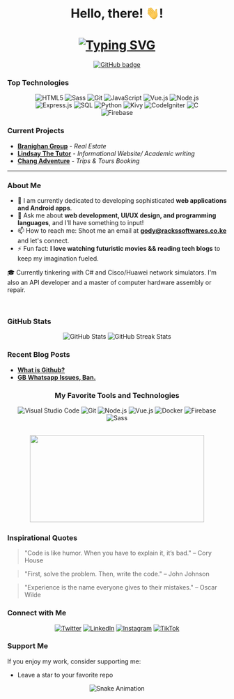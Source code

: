 <h1 align="center">Hello, there! <img src="https://raw.githubusercontent.com/ABSphreak/ABSphreak/master/gifs/Hi.gif" width="30px" height="32px" style="margin-bottom: -5px;"/>!</h1>

<h1 align="center">
  <a href="https://git.io/typing-svg">
    <img src="https://readme-typing-svg.herokuapp.com?font=Fira+Code&pause=1000&width=435&lines=I'm+Godfrey+Matagaro!...;A+Software+Developer+...;and+Web+Designer...;Enhance+your+coding+experience+!🖤&center=true&size=20" alt="Typing SVG" />
  </a>
</h1>

<p align="center">
  <a href="https://github.com/GodyRacks?tab=followers">
    <img src="https://img.shields.io/github/followers/GodyRacks?label=Followers&logo=GitHub&style=for-the-badge&hide_border=true" alt="GitHub badge"/>
  </a>
</p>

 ### Top Technologies
<div align="center" style="max-width: 450px; margin: 0 auto;">
  <p>
    <img src="https://img.shields.io/badge/html5-%23E34F26.svg?style=for-the-badge&logo=html5&logoColor=white" alt="HTML5"/>
    <img src="https://img.shields.io/badge/sass-%23CC6699.svg?style=for-the-badge&logo=sass&logoColor=white" alt="Sass"/>
     <img src="https://img.shields.io/badge/git-%23F05033.svg?style=for-the-badge&logo=git&logoColor=white" alt="Git"/>
    <img src="https://img.shields.io/badge/javascript-%23323330.svg?style=for-the-badge&logo=javascript&logoColor=%23F7DF1E" alt="JavaScript"/>
    <img src="https://img.shields.io/badge/Vue.js-4FC08D?style=for-the-badge&logo=vue-dot-js&logoColor=white" alt="Vue.js"/>
    <img src="https://img.shields.io/badge/node.js-%23339933.svg?style=for-the-badge&logo=node.js&logoColor=white" alt="Node.js"/>
    <img src="https://img.shields.io/badge/express.js-%23404d59.svg?style=for-the-badge&logo=express&logoColor=white" alt="Express.js"/>
     <img src="https://img.shields.io/badge/SQL-00000F?style=for-the-badge&logo=sqlite&logoColor=white" alt="SQL"/>
    <img src="https://img.shields.io/badge/python-%2314354C.svg?style=for-the-badge&logo=python&logoColor=white" alt="Python"/>
    <img src="https://img.shields.io/badge/kivy-%23FF8700.svg?style=for-the-badge&logo=kivy&logoColor=white" alt="Kivy"/>
    <img src="https://img.shields.io/badge/CodeIgniter-%23EE432E.svg?style=for-the-badge&logo=codeigniter&logoColor=white" alt="CodeIgniter"/>
    <img src="https://img.shields.io/badge/c-%2300599C.svg?style=for-the-badge&logo=c&logoColor=white" alt="C"/>
    <img src="https://img.shields.io/badge/Firebase-FFCA28?style=for-the-badge&logo=firebase&logoColor=white" alt="Firebase"/>
  </p>
</div>

### Current Projects  
- **[Branighan Group](https://www.branighangroup.com)** - *Real Estate*  
- **[Lindsay The Tutor](https://www.lindsaythetutor.com)** - *Informational Website/ Academic writing*  
- **[Chang Adventure](https://www.changadventure.co.ke)** - *Trips & Tours Booking*  

---

### About Me
- 🔭 I am currently dedicated to developing sophisticated **web applications and Android apps**.
- 💬 Ask me about **web development, UI/UX design, and programming languages**, and I'll have something to input!
- 📫 How to reach me: Shoot me an email at **[gody@rackssoftwares.co.ke](mailto:gody@rackssoftwares.co.ke)** and let's connect.
- ⚡ Fun fact: **I love watching futuristic movies && reading tech blogs** to keep my imagination fueled.



🎓 Currently tinkering with C# and Cisco/Huawei network simulators. I'm also an API developer and a master of computer hardware assembly or repair.

<div id="header" align="center">
  <img src="https://komarev.com/ghpvc/?username=godyracks&style=for-the-badge&color=blue" alt=""/>
</div>


### GitHub Stats
<p align="center">
  <img src="https://github-readme-stats.vercel.app/api?username=GodyRacks&show_icons=true&theme=radical" alt="GitHub Stats"/>
  <img src="https://github-readme-streak-stats.herokuapp.com/?user=GodyRacks&theme=radical" alt="GitHub Streak Stats"/>
</p>



### Recent Blog Posts
- **[What is Github?](https://thinkwemake.com/blog/full-article/level-up-your-coding-journey:-why-github-is-essential-for-beginners-and-how-to-get-started)**
- **[GB Whatsapp Issues, Ban.](https://thinkwemake.com/blog/full-article/unpacking-whatsapp-gb:-issues,-privacy-concerns,-and-transitioning-to-official-messenger)**


<div align="center" style="max-width: 480px; margin: 0 auto;">

### My Favorite Tools and Technologies
 <img width="90" height="30" src="https://img.shields.io/badge/Visual%20Studio%20Code-0078d7?style=flat-square&logo=visual-studio-code&logoColor=white" alt="Visual Studio Code"/>
 <img width="90" height="30" src="https://img.shields.io/badge/Git-F05032?style=flat-square&logo=git&logoColor=white" alt="Git"/>
 <img width="90" height="30" src="https://img.shields.io/badge/Node.js-339933?style=flat-square&logo=node-dot-js&logoColor=white" alt="Node.js"/>
 <img width="90" height="30" src="https://img.shields.io/badge/Vue.js-4FC08D?style=flat-square&logo=vue-dot-js&logoColor=white" alt="Vue.js"/>
 <img width="90" height="30" src="https://img.shields.io/badge/Docker-2496ED?style=flat-square&logo=docker&logoColor=white" alt="Docker"/>
 <img width="90" height="30" src="https://img.shields.io/badge/Firebase-FFCA28?style=flat-square&logo=firebase&logoColor=white" alt="Firebase"/>
 <img width="90" height="30" src="https://img.shields.io/badge/Sass-CC6699?style=flat-square&logo=sass&logoColor=white" alt="Sass"/>
  </div>
  <br />
<p align="center">
  <img width="400" height="200" src="https://github-readme-stats.vercel.app/api/top-langs/?username=godyracks&size_weight=0.0005&count_weight=0.3&layout=compact&theme=radical">
</p>

### Inspirational Quotes
> "Code is like humor. When you have to explain it, it’s bad." – Cory House

> "First, solve the problem. Then, write the code." – John Johnson

> "Experience is the name everyone gives to their mistakes." – Oscar Wilde

### Connect with Me
<p align="center">
  <a href="https://x.com/godyracks" target="_blank"><img alt="Twitter" src="https://img.shields.io/badge/Twitter-%231DA1F2.svg?&style=for-the-badge&logo=Twitter&logoColor=white"/></a>
  <a href="https://www.linkedin.com/in/godfrey-onyinkwa-93712827a/" target="_blank"><img alt="LinkedIn" src="https://img.shields.io/badge/LinkedIn-%230077B5.svg?&style=for-the-badge&logo=LinkedIn&logoColor=white"/></a>
  <a href="https://www.instagram.com/godyracks/" target="_blank"><img alt="Instagram" src="https://img.shields.io/badge/Instagram-%23E4405F.svg?&style=for-the-badge&logo=Instagram&logoColor=white"/></a>
  <a href="https://www.tiktok.com/@gody.racks/" target="_blank"><img alt="TikTok" src="https://img.shields.io/badge/TikTok-%23000000.svg?&style=for-the-badge&logo=TikTok&logoColor=white"/></a>

</p>

### Support Me
If you enjoy my work, consider supporting me:
- Leave a star to your favorite repo







<p align="center">
  <img src="https://raw.githubusercontent.com/GodyRacks/GodyRacks/main/github-snake.svg" alt="Snake Animation" style="pointer-events: none;"/>
</p>






